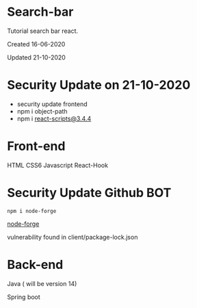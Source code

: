 # Search-bar
Tutorial search bar react.


Created 16-06-2020

Updated 21-10-2020 

# Security Update  on 21-10-2020
- security update frontend
- npm i object-path
- npm i react-scripts@3.4.4






# Front-end
HTML
CSS6
Javascript 
React-Hook

# Security Update Github BOT

``npm i node-forge``

[node-forge](https://www.npmjs.com/package/node-forge)

vulnerability found in client/package-lock.json 



# Back-end
Java  ( will be version 14)

Spring boot
